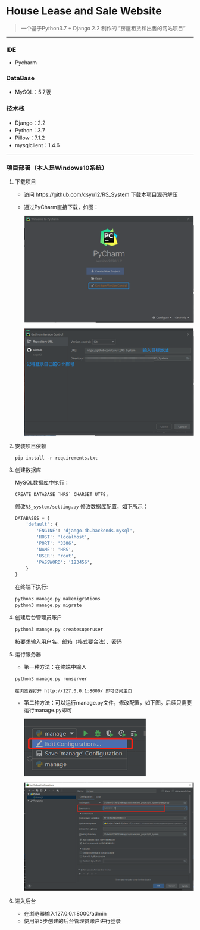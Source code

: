 #  House Lease and Sale Website

> 一个基于Python3.7 + Django 2.2 制作的 “房屋租赁和出售的网站项目“

------

### IDE
- Pycharm

### DataBase
- MySQL：5.7版

### 技术栈
- Django：2.2
- Python：3.7
- Pillow：7.1.2
- mysqlclient：1.4.6


------

### 项目部署（本人是Windows10系统）

1. 下载项目

    * 访问 https://github.com/csyu12/RS_System 下载本项目源码解压

    * 通过PyCharm直接下载，如图：

      ![Image text](./README_img/1.png)

      ![Image text](./README_img/2.png)

2. 安装项目依赖

   ```
   pip install -r requirements.txt
   ```

3. 创建数据库

    MySQL数据库中执行：

    ```mysql
    CREATE DATABASE `HRS` CHARSET UTF8;
    ```

    修改`RS_system/setting.py` 修改数据库配置，如下所示：

    ```python
    DATABASES = {
        'default': {
            'ENGINE': 'django.db.backends.mysql',
            'HOST': 'localhost',
            'PORT': '3306',
            'NAME': 'HRS',
            'USER': 'root',
            'PASSWORD': '123456',
        }
    }
    ```

    在终端下执行:

    ```python
    python3 manage.py makemigrations
    python3 manage.py migrate
    ```

4. 创建后台管理员账户

    ```python
    python3 manage.py createsuperuser
    ```

    按要求输入用户名、邮箱（格式要合法）、密码

5. 运行服务器

   * 第一种方法：在终端中输入

   ```python
   python3 manage.py runserver
   ```

   `在浏览器打开 http://127.0.0.1:8000/ 即可访问主页`

   * 第二种方法：可以运行manage.py文件，修改配置，如下图。后续只需要运行manage.py即可

     ![Image text](./README_img/3.png)

     ![Image text](./README_img/4.png)

6. 进入后台

   - 在浏览器输入127.0.0.1:8000/admin
   - 使用第5步创建的后台管理员账户进行登录